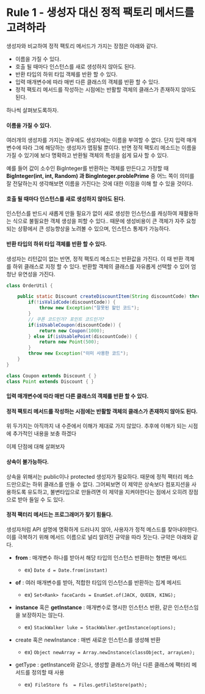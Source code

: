 # Rule 1 - 생성자 대신 정적 팩토리 메서드를 고려하라



생성자와 비교하여 정적 팩토리 메서드가 가지는 장점은 아래와 같다.

+ 이름을 가질 수 있다.
+ 호출 될 때마다 인스턴스를 새로 생성하지 않아도 된다.
+ 반환 타입의 하위 타입 객체를 반환 할 수 있다.
+ 입력 매개변수에 따라 매번 다른 클래스의 객체를 반환 할 수 있다.
+ 정적 팩토리 메서드를 작성하는 시점에는 반활할 객체의 클래스가 존재하지 않아도 된다.

하나씩 살펴보도록하자.



#### 이름을 가질 수 있다.

여러개의 생성자를 가지는 경우에도 생성자에는 이름을 부여할 수 없다. 단지 입력 매개변수에 따라 그에 해당하는 생성자가 맵핑될 뿐이다. 반면 정적 팩토리 메소드는 이름을 가질 수 있기에 보다 명확하고 반환될 객체의 특성을 쉽게 묘사 할 수 있다.

예를 들어 값이 소수인 BigInteger를 반환하는 객체를 만든다고 가정할 때 **BigInteger(int, int, Random) 과 BingInteger.problePrime** 중 어느 쪽이 의미를 잘 전달하는지 생각해보면 이름을 가진다는 것에 대한 이점을 이해 할 수 있을 것이다.



#### 호출 될 때마다 인스턴스를 새로 생성하지 않아도 된다.

인스턴스를 반드시 새롭게 만들 필요가 없이 새로 생성한 인스턴스를 캐싱하여 재활용하는 식으로 불필요한 객체 생성을 피할 수 있다.. 때문에 생성비용이 큰 객체가 자주 요청되는 상황에서 큰 성능향상을 노려볼 수 있으며, 인스턴스 통제가 가능하다. 



#### 반환 타입의 하위 타입 객체를 반환 할 수 있다.

생성자는 리턴값이 없는 반면, 정적 팩토리 메소드는 반환값을 가진다. 이 때 반환 객체를 하위 클래스로 지정 할 수 있다. 반환할 객체의 클래스를 자유롭게 선택할 수 있어 엄청난 유연성을 가진다.

```java
class OrderUtil {

    public static Discount createDiscountItem(String discountCode) throws Exception {
        if(!isValidCode(discountCode)) {
            throw new Exception("잘못된 할인 코드");
        }
        // 쿠폰 코드인가? 포인트 코드인가?
        if(isUsableCoupon(discountCode)) {
            return new Coupon(1000);
        } else if(isUsablePoint(discountCode)) {
            return new Point(500);
        }
        throw new Exception("이미 사용한 코드");
    }
}

class Coupon extends Discount { }
class Point extends Discount { }
```



#### 입력 매개변수에 따라 매번 다른 클래스의 객체를 반환 할 수 있다.

#### 정적 팩토리 메서드를 작성하는 시점에는 반활할 객체의 클래스가 존재하지 않아도 된다.

위 두가지는 아직까지 내 수준에서 이해가 제대로 가지 않았다. 추후에 이해가 되는 시점에 추가적인 내용을 보충 하겠다



이제 단점에 대해 살펴보자



#### 상속이 불가능하다.

상속을 위해서는 public이나 protected 생성자가 필요하다. 때문에 정적 팩터리 메소드만으로는 하위 클래스를 만들 수 없다. 그어찌보면 이 제약은 상속보다 컴포지션을 사용하도록 유도하고, 불변타입으로 만들려면 이 제약을 지켜야한다는 점에서 오히려 장점으로 받아 들일 수 도 있다.



#### 정적 팩터리 메서드는 프로그래머가 찾기 힘들다.

생성자처럼 API 설명에 명확하게 드러나지 않아, 사용자가 정적 메스드를 찾아내야한다. 이를 극복하기 위해 메서드 이름으로 널리 알려진 규약을 따라 짓는다. 규약은 아래와 같다.

- **from** : 매개변수 하나를 받아서 해당 타입의 인스턴스 반환하는 형변환 메서드
  - ex) `Date d = Date.from(instant)`
- **of** : 여러 매개변수를 받아, 적합한 타입의 인스턴스를 반환하는 집계 메서드
  - ex) `Set<Rank> faceCards = EnumSet.of(JACK, QUEEN, KING);`
- **instance** 혹은 **getInstance** : 매개변수로 명시한 인스턴스 반환, 같은 인스턴스임을 보장하지는 않는다.
  - ex) `StackWalker luke = StackWalker.getInstance(options);`

- create 혹은 newInstance : 매번 새로운 인스턴스를 생성해 반환
  - ex) `Object newArray = Array.newInstance(classObject, arrayLen);`

- getType : getInstance와 같으나, 생성할 클래스가 아닌 다른 클래스에 팩터리 메서드를 정의할 때 사용
  - ex)` FileStore fs  = Files.getFileStore(path);`